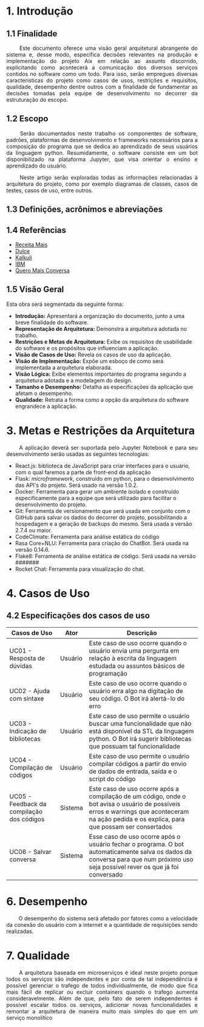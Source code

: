 # 1. Introdução
## 1.1 Finalidade
<p align="justify"> &emsp;&emsp;
Este documento oferece uma visão geral arquitetural abrangente do sistema e, desse modo, especifica decisões relevantes na produção e implementação do projeto Aix em relação ao assunto discorrido, explicitando como acontecerá a comunicação dos diversos serviços contidos no software como um todo. Para isso, serão empregues diversas características do projeto como casos de usos, restrições e requisitos, qualidade, desempenho dentre outros com a finalidade de fundamentar as decisões tomadas pela equipe de desenvolvimento no decorrer da estruturação do escopo.</p>

## 1.2 Escopo
<p align="justify"> &emsp;&emsp;
Serão documentados neste trabalho os componentes de software, padrões, plataformas de desenvolvimento e frameworks necessários para a composição do programa que se dedica ao aprendizado de seus usuários da linguagem python. Resumidamente, o software consiste em um bot disponibilizado na plataforma Jupyter, que visa orientar o ensino e aprendizado do usuário.</p>
<p align="justify"> &emsp;&emsp;
Neste artigo serão exploradas todas as informações relacionadas à arquitetura do projeto, como por exemplo diagramas de classes, casos de testes, casos de uso, entre outros.</p>

## 1.3 Definições, acrônimos e abreviações

## 1.4 Referências
* [Receita Mais](https://github.com/fga-eps-mds/2017.2-Receita-Mais/wiki/Documento-de-Arquitetura#4)
* [Dulce](https://dulce-work-schedule.github.io/especificacao/arquitetura.html)
* [Kalkuli](https://fga-eps-mds.github.io/2018.2-Kalkuli/docs/docArquitetura)
* [IBM](https://www.google.com/url?sa=t&rct=j&q=&esrc=s&source=web&cd=1&cad=rja&uact=8&ved=2ahUKEwjl7cre9pjhAhUDErkGHb2eA_IQFjAAegQIARAC&url=https://www.dca.ufrn.br/~anderson/FTP/dca0120/modelodocarquiteturasoftware.doc&usg=AOvVaw2P9L4xfD4kcFo0YtBNmuu8)
* [Quero Mais Conversa](https://github.com/QueroMais/QueroMaisConversa/wiki/Casos-de-Uso)

## 1.5 Visão Geral
Esta obra será segmentada da seguinte forma:
* **Introdução:** Apresentará a organização do documento, junto a uma breve finalidade do software.
* **Representação de Arquitetura:** Demonstra a arquitetura adotada no trabalho.
* **Restrições e Metas de Arquitetura:** Exibe os requisitos de usabilidade do software e os propósitos que influenciam a aplicação.
* **Visão de Casos de Uso:** Revela os casos de uso da aplicação.
* **Visão de Implementação:** Expõe um esboço de como será implementada a arquitetura elaborada.
* **Visão Lógica:** Exibe elementos importantes do programa segundo a arquitetura adotada e a modelagem do design.
* **Tamanho e Desempenho:** Detalha as especificações da aplicação que afetam o desempenho.
* **Qualidade:** Retrata a forma como a opção da arquitetura do software engrandece a aplicação. 

# 3. Metas e Restrições da Arquitetura 
<p align="justify"> &emsp;&emsp;
A aplicação deverá ser suportada pelo Jupyter Notebook e para seu desenvolvimento serão usadas as seguintes tecnologias:</p>

* React.js: biblioteca de JavaScript para criar interfaces para o usuário, com o qual faremos a parte de front-end da aplicação
* Flask: *microframework*, construído em python, para o desenvolvimento das API's do projeto. Será usado na versão 1.0.2.
* Docker: Ferramenta para gerar um ambiente isolado e construído especificamente para a equipe que será utilizado para facilitar o desenvolvimento do projeto. 
* Git: Ferramenta de versionamento que será usada em conjunto com o GitHub para salvar os dados do decorrer do projeto, possibilitando a hospedagem e a geração de backups do mesmo. Será usada a versão 2.7.4 ou maior.
* CodeClimate: Ferramenta para análise estática do código
* Rasa Core+NLU: Ferramenta para criação do ChatBot. Será usada na versão 0.14.6.
* Flake8: Ferramenta de análise estática de código. Será usada na versão #######
* Rocket Chat: Ferramenta para visualização do chat.

# 4. Casos de Uso

## 4.2 Especificações dos casos de uso
|Casos de Uso|Ator|Descrição|
|---|---|------|
|UC01 - Resposta de dúvidas| Usuário | Este caso de uso ocorre quando o usuário envia uma pergunta em relação à escrita da linguagem estudada ou assuntos básicos de programação|
|UC02 - Ajuda com sintaxe| Usuário| Este caso de uso ocorre quando o usuário erra algo na digitação de seu código. O Bot irá alertá-lo do erro|
|UC03 - Indicação de bibliotecas| Usuário | Este caso de uso permite o usuário buscar uma funcionalidade que não está disponível da STL da linguagem python. O Bot irá sugerir bibliotecas que possuam tal funcionalidade|
|UC04 - Compilação de códigos| Usuário | Este caso de uso permite o usuário compilar códigos a partir do envio de dados de entrada, saída e o script do código|
|UC05 - Feedback da compilação dos códigos| Sistema | Este caso de uso ocorre após a compilação de um código, onde o bot avisa o usuário de possíveis erros e warnings que aconteceram na ação pedida e os explica, para que possam ser consertados|
|UC06 - Salvar conversa| Sistema | Esse caso de uso ocorre após o usuário fechar o programa. O bot automaticamente salva os dados da conversa para que num próximo uso seja possível rever os que já foi conversado|

# 6. Desempenho
<p align="justify"> &emsp;&emsp;
O desempenho do sistema será afetado por fatores como a velocidade da conexão do usuário com a internet e a quantidade de requisições sendo realizadas.
</p>


# 7. Qualidade
<p align="justify"> &emsp;&emsp;
A arquitetura baseada em microserviços é ideal neste projeto porque todos os serviços são independentes e por conta de tal independência é possível gerenciar o trafego de todos individualmente, de modo que fica mais fácil de replicar ou excluir containers quando o trafego aumenta consideravelmente.
Além de que, pelo fato de serem independentes é possível escalar todos os serviços, adicionar novas funcionalidades e remontar a arquitetura de maneira muito mais simples do que em um serviço monolítico
</p>


